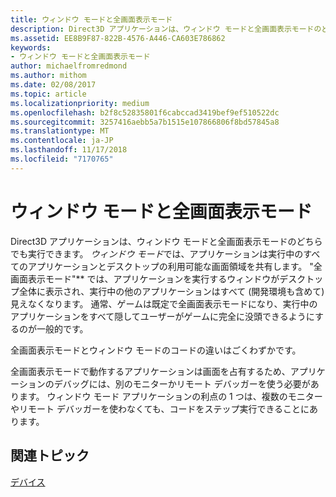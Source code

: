 ```yaml
---
title: ウィンドウ モードと全画面表示モード
description: Direct3D アプリケーションは、ウィンドウ モードと全画面表示モードのどちらでも実行できます。
ms.assetid: EE8B9F87-822B-4576-A446-CA603E786862
keywords:
- ウィンドウ モードと全画面表示モード
author: michaelfromredmond
ms.author: mithom
ms.date: 02/08/2017
ms.topic: article
ms.localizationpriority: medium
ms.openlocfilehash: b2f8c52835801f6cabccad3419bef9ef510522dc
ms.sourcegitcommit: 3257416aebb5a7b1515e107866806f8bd57845a8
ms.translationtype: MT
ms.contentlocale: ja-JP
ms.lasthandoff: 11/17/2018
ms.locfileid: "7170765"
---
```

# <a name="span-iddirect3dconceptswindowedvsfull-screenmodespanwindowed-vs-full-screen-mode"></a><span id="direct3dconcepts.windowed_vs__full-screen_mode"></span>ウィンドウ モードと全画面表示モード


Direct3D アプリケーションは、ウィンドウ モードと全画面表示モードのどちらでも実行できます。 *ウィンドウ モード*では、アプリケーションは実行中のすべてのアプリケーションとデスクトップの利用可能な画面領域を共有します。 "全画面表示モード"** では、アプリケーションを実行するウィンドウがデスクトップ全体に表示され、実行中の他のアプリケーションはすべて (開発環境も含めて) 見えなくなります。 通常、ゲームは既定で全画面表示モードになり、実行中のアプリケーションをすべて隠してユーザーがゲームに完全に没頭できるようにするのが一般的です。

全画面表示モードとウィンドウ モードのコードの違いはごくわずかです。

全画面表示モードで動作するアプリケーションは画面を占有するため、アプリケーションのデバッグには、別のモニターかリモート デバッガーを使う必要があります。 ウィンドウ モード アプリケーションの利点の 1 つは、複数のモニターやリモート デバッガーを使わなくても、コードをステップ実行できることにあります。

## <a name="span-idrelated-topicsspanrelated-topics"></a><span id="related-topics"></span>関連トピック


[デバイス](devices.md)

 

 




